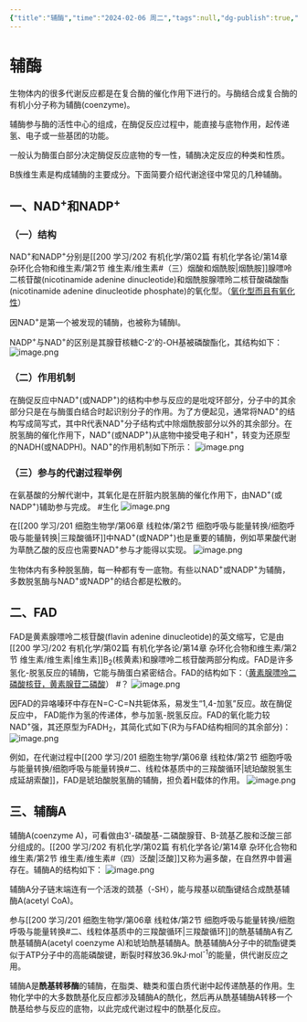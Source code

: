 ```yaml
---
{"title":"辅酶","time":"2024-02-06 周二","tags":null,"dg-publish":true,"permalink":"/200 学习/202 有机化学/第03篇 生物有机化合物/第18章 核酸和辅酶/第2节 辅酶/辅酶/","dgPassFrontmatter":true,"created":"2024-02-06T20:54:22.958+08:00","updated":"2024-02-07T00:09:19.789+08:00"}
---
```


# 辅酶
生物体内的很多代谢反应都是在复合酶的催化作用下进行的。与酶结合成复合酶的有机小分子称为辅酶(coenzyme)。

辅酶参与酶的活性中心的组成，在酶促反应过程中，能直接与底物作用，起传递氢、电子或一些基团的功能。

一般认为酶蛋白部分决定酶促反应底物的专一性，辅酶决定反应的种类和性质。

B族维生素是构成辅酶的主要成分。下面简要介绍代谢途径中常见的几种辅酶。
## 一、NAD<sup>+</sup>和NADP<sup>+</sup>
### （一）结构
NAD<sup>+</sup>和NADP<sup>+</sup>分别是[[200 学习/202 有机化学/第02篇 有机化学各论/第14章 杂环化合物和维生素/第2节 维生素/维生素#（三）烟酸和烟酰胺\|烟酰胺]]腺嘌呤二核苷酸(nicotinamide adenine dinucleotide)和烟酰胺腺嘌昤二核苷酸磷酸酯(nicotinamide adenine dinucleotide phosphate)的氧化型。（<u>氧化型而且有氧化性</u>）

因NAD<sup>+</sup>是第一个被发现的辅酶，也被称为辅酶I。

NADP<sup>+</sup>与NAD<sup>+</sup>的区别是其腺苷核糖C-2'的-OH基被磷酸酯化，其结构如下：
![image.png](https://cdn.jsdelivr.net/gh/Dolan-Lance/Image-Jiang/202402062342541.jpg)
### （二）作用机制
在酶促反应中NAD<sup>+</sup>(或NADP<sup>+</sup>)的结构中参与反应的是吡啶环部分，分子中的其余部分只是在与酶蛋白结合时起识别分子的作用。为了方便起见，通常将NAD<sup>+</sup>的结构写成简写式，其中R代表NAD<sup>+</sup>分子结构式中除烟酰胺部分以外的其余部分。在脱氢酶的催化作用下，NAD<sup>+</sup>(或NADP<sup>+</sup>)从底物中接受电子和H<sup>+</sup>，转变为还原型的NADH(或NADPH)。NAD<sup>+</sup>的作用机制如下所示：
![image.png](https://cdn.jsdelivr.net/gh/Dolan-Lance/Image-Jiang/202402062348736.jpg)
### （三）参与的代谢过程举例
在氨基酸的分解代谢中，其氧化是在肝脏内脱氢酶的催化作用下，由NAD<sup>+</sup>(或NADP<sup>+</sup>)辅助参与完成。 #生化
![image.png](https://cdn.jsdelivr.net/gh/Dolan-Lance/Image-Jiang/202402062349269.jpg)

在[[200 学习/201 细胞生物学/第06章 线粒体/第2节 细胞呼吸与能量转换/细胞呼吸与能量转换\|三羧酸循环]]中NAD<sup>+</sup>(或NADP<sup>+</sup>)也是重要的辅酶，例如苹果酸代谢为草酰乙酸的反应也需要NAD<sup>+</sup>参与才能得以实现。
![image.png](https://cdn.jsdelivr.net/gh/Dolan-Lance/Image-Jiang/202402062349909.jpg)

生物体内有多种脱氢酶，每一种都有专一底物。有些以NAD<sup>+</sup>或NADP<sup>+</sup>为辅酶，多数脱氢酶与NAD<sup>+</sup>或NADP<sup>+</sup>的结合都是松散的。
## 二、FAD 
FAD是黄素腺嘌呤二核苷酸(flavin adenine dinucleotide)的英文缩写，它是由[[200 学习/202 有机化学/第02篇 有机化学各论/第14章 杂环化合物和维生素/第2节 维生素/维生素\|维生素]]B<sub>2</sub>(核黄素)和腺嘌呤二核苷酸两部分构成。FAD是许多氢化-脱氢反应的辅酶，它能与酶蛋白紧密结合。FAD的结构如下：（<u>黄素腺嘌呤二磷酸核苷，黄素腺苷二磷酸</u>） #？
![image.png](https://cdn.jsdelivr.net/gh/Dolan-Lance/Image-Jiang/202402062353962.jpg)

因FAD的异咯嗪环中存在N=C-C=N共轭体系，易发生“1,4-加氢”反应。故在酶促反应中， FAD能作为氢的传递体，参与加氢-脱氢反应。FAD的氧化能力较NAD<sup>+</sup>强，其还原型为FADH<sub>2</sub>，其简化式如下(R为与FAD结构相同的其余部分)：
![image.png](https://cdn.jsdelivr.net/gh/Dolan-Lance/Image-Jiang/202402062355807.jpg)

例如，在代谢过程中[[200 学习/201 细胞生物学/第06章 线粒体/第2节 细胞呼吸与能量转换/细胞呼吸与能量转换#二、线粒体基质中的三羧酸循环\|琥珀酸脱氢生成延胡索酸]]，FAD是琥珀酸脱氢酶的辅酶，担负着H载体的作用。
![image.png](https://cdn.jsdelivr.net/gh/Dolan-Lance/Image-Jiang/202402062359269.jpg)
## 三、辅酶A
辅酶A(coenzyme A)，可看做由3'-磷酸基-二磷酸腺苷、B-巯基乙胺和泛酸三部分组成的。[[200 学习/202 有机化学/第02篇 有机化学各论/第14章 杂环化合物和维生素/第2节 维生素/维生素#（四）泛酸\|泛酸]]又称为遍多酸，在自然界中普遍存在。辅酶A的结构如下：
![image.png](https://cdn.jsdelivr.net/gh/Dolan-Lance/Image-Jiang/202402062359965.jpg)

辅酶A分子链末端连有一个活泼的巯基（-SH），能与羧基以硫酯键结合成酰基辅酶A(acetyl CoA)。

参与[[200 学习/201 细胞生物学/第06章 线粒体/第2节 细胞呼吸与能量转换/细胞呼吸与能量转换#二、线粒体基质中的三羧酸循环\|三羧酸循环]]的酰基辅酶A有乙酰基辅酶A(acetyl coenzyme A)和琥珀酰基辅酶A。酰基辅酶A分子中的硫酯键类似于ATP分子中的高能磷酸键，断裂时释放36.9kJ·mol<sup>-1</sup>的能量，供代谢反应之用。

辅酶A是**酰基转移酶**的辅酶，在脂类、糖类和蛋白质代谢中起传递酰基的作用。生物化学中的大多数酰基化反应都涉及辅酶A的酰化，然后再从酰基辅酶A转移一个酰基给参与反应的底物，以此完成代谢过程中的酰基化反应。

